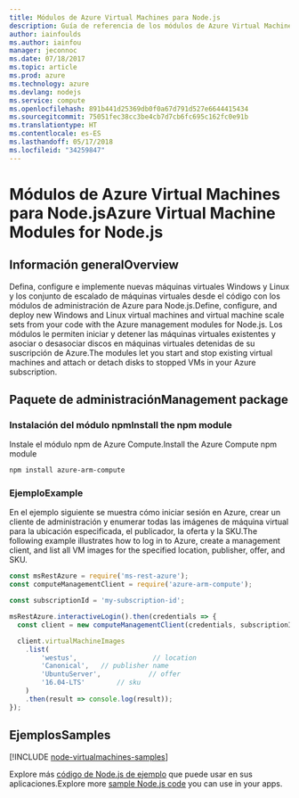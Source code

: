 ```yaml
---
title: Módulos de Azure Virtual Machines para Node.js
description: Guía de referencia de los módulos de Azure Virtual Machines para Node.js
author: iainfoulds
ms.author: iainfou
manager: jeconnoc
ms.date: 07/18/2017
ms.topic: article
ms.prod: azure
ms.technology: azure
ms.devlang: nodejs
ms.service: compute
ms.openlocfilehash: 891b441d25369db0f0a67d791d527e6644415434
ms.sourcegitcommit: 75051fec38cc3be4cb7d7cb6fc695c162fc0e91b
ms.translationtype: HT
ms.contentlocale: es-ES
ms.lasthandoff: 05/17/2018
ms.locfileid: "34259847"
---
```

# <a name="azure-virtual-machine-modules-for-nodejs"></a><span data-ttu-id="57841-103">Módulos de Azure Virtual Machines para Node.js</span><span class="sxs-lookup"><span data-stu-id="57841-103">Azure Virtual Machine Modules for Node.js</span></span>

## <a name="overview"></a><span data-ttu-id="57841-104">Información general</span><span class="sxs-lookup"><span data-stu-id="57841-104">Overview</span></span>

<span data-ttu-id="57841-105">Defina, configure e implemente nuevas máquinas virtuales Windows y Linux y los conjunto de escalado de máquinas virtuales desde el código con los módulos de administración de Azure para Node.js.</span><span class="sxs-lookup"><span data-stu-id="57841-105">Define, configure, and deploy new Windows and Linux virtual machines and virtual machine scale sets from your code with the Azure management modules for Node.js.</span></span> <span data-ttu-id="57841-106">Los módulos le permiten iniciar y detener las máquinas virtuales existentes y asociar o desasociar discos en máquinas virtuales detenidas de su suscripción de Azure.</span><span class="sxs-lookup"><span data-stu-id="57841-106">The modules let you start and stop existing virtual machines and attach or detach disks to stopped VMs in your Azure subscription.</span></span>

## <a name="management-package"></a><span data-ttu-id="57841-107">Paquete de administración</span><span class="sxs-lookup"><span data-stu-id="57841-107">Management package</span></span>

### <a name="install-the-npm-module"></a><span data-ttu-id="57841-108">Instalación del módulo npm</span><span class="sxs-lookup"><span data-stu-id="57841-108">Install the npm module</span></span>

<span data-ttu-id="57841-109">Instale el módulo npm de Azure Compute.</span><span class="sxs-lookup"><span data-stu-id="57841-109">Install the Azure Compute npm module</span></span>

```bash
npm install azure-arm-compute
```   

### <a name="example"></a><span data-ttu-id="57841-110">Ejemplo</span><span class="sxs-lookup"><span data-stu-id="57841-110">Example</span></span>

<span data-ttu-id="57841-111">En el ejemplo siguiente se muestra cómo iniciar sesión en Azure, crear un cliente de administración y enumerar todas las imágenes de máquina virtual para la ubicación especificada, el publicador, la oferta y la SKU.</span><span class="sxs-lookup"><span data-stu-id="57841-111">The following example illustrates how to log in to Azure, create a management client, and list all VM images for the specified location, publisher, offer, and SKU.</span></span>

```javascript
const msRestAzure = require('ms-rest-azure');
const computeManagementClient = require('azure-arm-compute');

const subscriptionId = 'my-subscription-id';

msRestAzure.interactiveLogin().then(credentials => {
  const client = new computeManagementClient(credentials, subscriptionId);

  client.virtualMachineImages
    .list(
        'westus',                   // location
        'Canonical',   // publisher name
        'UbuntuServer',            // offer
        '16.04-LTS'        // sku
    )
    .then(result => console.log(result));
});
```

## <a name="samples"></a><span data-ttu-id="57841-112">Ejemplos</span><span class="sxs-lookup"><span data-stu-id="57841-112">Samples</span></span>

[!INCLUDE [node-virtualmachines-samples](../docs-ref-conceptual/includes/virtualmachines-samples.md)]

<span data-ttu-id="57841-113">Explore más [código de Node.js de ejemplo](https://azure.microsoft.com/resources/samples/?platform=nodejs) que puede usar en sus aplicaciones.</span><span class="sxs-lookup"><span data-stu-id="57841-113">Explore more [sample Node.js code](https://azure.microsoft.com/resources/samples/?platform=nodejs) you can use in your apps.</span></span>
